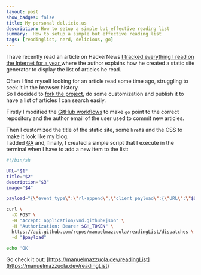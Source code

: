 ```yaml
---
layout: post
show_badges: false
title: My personal del.icio.us
description: How to setup a simple but effective reading list
summary:  How to setup a simple but effective reading list
tags: [readinglist, nerd, delicious, go]
---
```


I have recently read an article on HackerNews [I tracked everything I read on the Internet for a year
](https://www.tdpain.net/blog/a-year-of-reading) where the author explains how he created a static site generator
to display the list of articles he read.

Often I find myself looking for an article read some time ago, struggling to seek it in the browser history.  
So I decided to [fork the project](https://github.com/manuelmazzuola/readingList), do some customization and publish it to have a list of articles I can search easily.

Firstly I modified the [GitHub workflows](https://github.com/manuelmazzuola/readingList/actions) to make `go` point to the correct repository and the author email of the user used to commit new articles.  

Then I customized the title of the static site, some `href`s and the CSS to make it look like my blog.  
I added [GA](https://github.com/manuelmazzuola/readingList/commit/b366cb28695f80390a44fab45ef64d4d2026ad77) and, finally, I created a simple script that I execute in the terminal when I have to add a new item to the list:
```bash
#!/bin/sh

URL="$1"
title="$2"
description="$3"
image="$4"

payload="{\"event_type\":\"rl-append\",\"client_payload\":{\"URL\":\"$URL\",\"Title\":\"$title\",\"Description\":\"$description\",\"Image\":\"$image\"}}"

curl \
  -X POST \
  -H "Accept: application/vnd.github+json" \
  -H "Authorization: Bearer $GH_TOKEN" \
  https://api.github.com/repos/manuelmazzuola/readingList/dispatches \
  -d "$payload"

echo 'OK'
```

Go check it out: [https://manuelmazzuola.dev/readingList](https://manuelmazzuola.dev/readingList)


